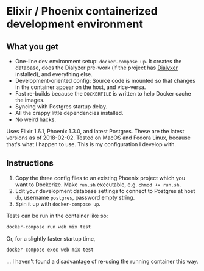 # Elixir / Phoenix containerized development environment

## What you get

* One-line dev environment setup: `docker-compose up`. It creates the database, does the Dialyzer pre-work (if the project has [Dialyxer](https://github.com/jeremyjh/dialyxir) installed), and everything else.
* Development-oriented config: Source code is mounted so that changes in the container appear on the host, and vice-versa.
* Fast re-builds because the `DOCKERFILE` is written to help Docker cache the images.
* Syncing with Postgres startup delay.
* All the crappy little dependencies installed.
* No weird hacks.

Uses Elixir 1.6.1, Phoenix 1.3.0, and latest Postgres. These are the latest versions as of 2018-02-02. Tested on MacOS and Fedora Linux, because that's what I happen to use. This is my configuration I develop with.

## Instructions

1. Copy the three config files to an existing Phoenix project which you want to Dockerize. Make `run.sh` executable, e.g. `chmod +x run.sh`.
2. Edit your development database settings to connect to Postgres at host `db`, username `postgres`, password empty string.
3. Spin it up with `docker-compose up`.

Tests can be run in the container like so:

```bash
docker-compose run web mix test
```

Or, for a slightly faster startup time,

```bash
docker-compose exec web mix test
```

... I haven't found a disadvantage of re-using the running container this way.

